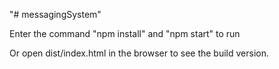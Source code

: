 "# messagingSystem" 

Enter the command "npm install" and "npm start" to run

Or open dist/index.html in the browser to see the build version.
